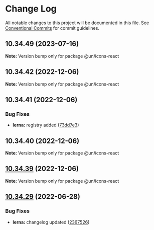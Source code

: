 # Change Log

All notable changes to this project will be documented in this file.
See [Conventional Commits](https://conventionalcommits.org) for commit guidelines.

## 10.34.49 (2023-07-16)

**Note:** Version bump only for package @un/icons-react





## 10.34.42 (2022-12-06)

**Note:** Version bump only for package @un/icons-react

## 10.34.41 (2022-12-06)

### Bug Fixes

- **lerna:** registry added ([73dd7e3](https://github.com/carbon-design-system/carbon/commit/73dd7e367e91bc1a372aa7e3f841f7f24a1b6934))

## 10.34.40 (2022-12-06)

**Note:** Version bump only for package @un/icons-react

## [10.34.39](https://github.com/carbon-design-system/carbon/compare/@un/icons-react@10.34.38...@un/icons-react@10.34.39) (2022-12-06)

**Note:** Version bump only for package @un/icons-react

## [10.34.29](https://github.com/carbon-design-system/carbon/compare/@un/icons-react@10.34.28...@un/icons-react@10.34.29) (2022-06-28)

### Bug Fixes

- **lerna:** changelog updated ([2367526](https://github.com/carbon-design-system/carbon/commit/236752651f113088dc7bee3921e5c06213c1f72e))
